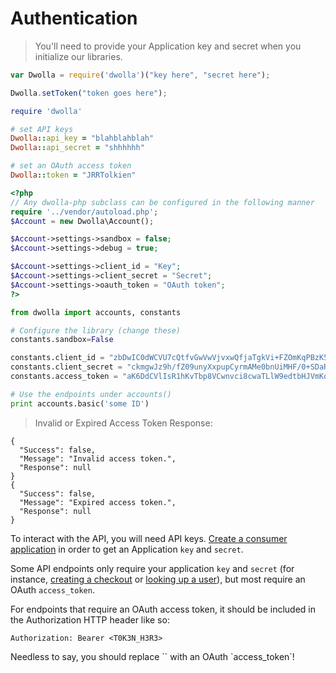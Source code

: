 # Authentication

> You'll need to provide your Application key and secret when you initialize our libraries.

```js
var Dwolla = require('dwolla')("key here", "secret here");

Dwolla.setToken("token goes here");
```

```ruby
require 'dwolla'

# set API keys
Dwolla::api_key = "blahblahblah"
Dwolla::api_secret = "shhhhhh"

# set an OAuth access token
Dwolla::token = "JRRTolkien"
```
```php
<?php
// Any dwolla-php subclass can be configured in the following manner
require '../vendor/autoload.php';
$Account = new Dwolla\Account();

$Account->settings->sandbox = false;
$Account->settings->debug = true;

$Account->settings->client_id = "Key";
$Account->settings->client_secret = "Secret";
$Account->settings->oauth_token = "OAuth token";
?>
```
```python
from dwolla import accounts, constants

# Configure the library (change these)
constants.sandbox=False

constants.client_id = "zbDwIC0dWCVU7cQtfvGwVwVjvxwQfjaTgkVi+FZOmKqPBzK5JG"
constants.client_secret = "ckmgwJz9h/fZ09unyXxpupCyrmAMe0bnUiMHF/0+SDaR9RHe99"
constants.access_token = "aK6DdCVlIsR1hKvTbp8VCwnvci8cwaTLlW9edtbHJVmKoopnoe"

# Use the endpoints under accounts()
print accounts.basic('some ID')
```
> Invalid or Expired Access Token Response:

```shell
{
  "Success": false,
  "Message": "Invalid access token.",
  "Response": null
}
{
  "Success": false,
  "Message": "Expired access token.",
  "Response": null
}
```

To interact with the API, you will need API keys.  [Create a consumer application](https://www.dwolla.com/applications/create) in order to get an Application `key` and `secret`.

Some API endpoints only require your application `key` and `secret` (for instance, [creating a checkout](#create-a-checkout) or [looking up a user](#lookup-user)), but most require an OAuth `access_token`.

For endpoints that require an OAuth access token, it should be included in the Authorization HTTP header like so:

`Authorization: Bearer <T0K3N_H3R3>`

<aside class="notice">
Needless to say, you should replace `<T0K3N_H3R3>` with an OAuth `access_token`!
</aside>
